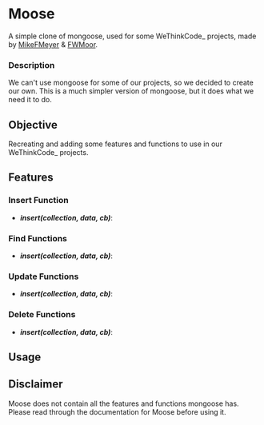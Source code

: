 # **Moose**

A simple clone of mongoose, used for some WeThinkCode_ projects, made by [MikeFMeyer](https://github.com/mikefmeyer) & [FWMoor](https://github.com/FWMoor).

### **Description**

We can't use mongoose for some of our projects, so we decided to create our own. This is a much simpler version of mongoose, but it does what we need it to do.

## **Objective**

Recreating and adding some features and functions to use in our WeThinkCode_ projects.

## **Features**

### **Insert Function**

- ***insert(collection, data, cb)***:

### **Find Functions**

- ***insert(collection, data, cb)***:

### **Update Functions**

- ***insert(collection, data, cb)***:

### **Delete Functions**

- ***insert(collection, data, cb)***:

## Usage



## Disclaimer  

Moose does not contain all the features and functions mongoose has. Please read through the documentation for Moose before using it.

